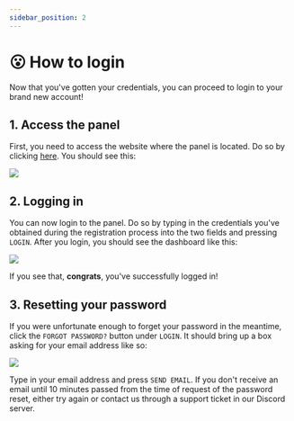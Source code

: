```yaml
---
sidebar_position: 2
---
```


# 😮 How to login

Now that you've gotten your credentials, you can proceed to login to your brand new account!

## 1. Access the panel
First, you need to access the website where the panel is located. Do so by clicking [here](https://panel.zenet.host). 
You should see this: 

![](https://cdn.discordapp.com/attachments/911733230795911230/949712349986705438/chrome_-_05-03-2022_17-57-23.png)

## 2. Logging in
You can now login to the panel. Do so by typing in the credentials you've obtained during the registration process into the two fields and pressing `LOGIN`. 
After you login, you should see the dashboard like this:

![](https://cdn.discordapp.com/attachments/911733230795911230/949713267356479558/hzcs9.png)

If you see that, **congrats**, you've successfully logged in!

## 3. Resetting your password
If you were unfortunate enough to forget your password in the meantime, click the `FORGOT PASSWORD?` button under `LOGIN`.
It should bring up a box asking for your email address like so:

![](https://cdn.discordapp.com/attachments/911733230795911230/949714126479982642/chrome_-_05-03-2022_18-04-40.png)

Type in your email address and press `SEND EMAIL`. 
If you don't receive an email until 10 minutes passed from the time of request of the password reset, either try again or contact us through a support ticket in our Discord server.
